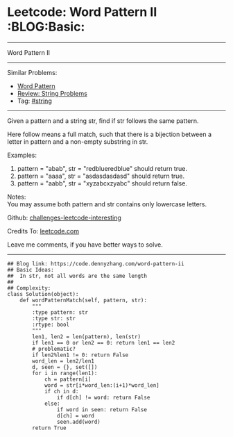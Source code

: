 # Leetcode: Word Pattern II     :BLOG:Basic:


---

Word Pattern II  

---

Similar Problems:  
-   [Word Pattern](https://code.dennyzhang.com/word-pattern)
-   [Review: String Problems](https://code.dennyzhang.com/review-string)
-   Tag: [#string](https://code.dennyzhang.com/tag/string)

---

Given a pattern and a string str, find if str follows the same pattern.  

Here follow means a full match, such that there is a bijection between a letter in pattern and a non-empty substring in str.  

Examples:  
1.  pattern = "abab", str = "redblueredblue" should return true.
2.  pattern = "aaaa", str = "asdasdasdasd" should return true.
3.  pattern = "aabb", str = "xyzabcxzyabc" should return false.

Notes:  
You may assume both pattern and str contains only lowercase letters.  

Github: [challenges-leetcode-interesting](https://github.com/DennyZhang/challenges-leetcode-interesting/tree/master/word-pattern-ii)  

Credits To: [leetcode.com](https://leetcode.com/problems/word-pattern-ii/description/)  

Leave me comments, if you have better ways to solve.  

---

    ## Blog link: https://code.dennyzhang.com/word-pattern-ii
    ## Basic Ideas:
    ##  In str, not all words are the same length
    ##
    ## Complexity:
    class Solution(object):
        def wordPatternMatch(self, pattern, str):
            """
            :type pattern: str
            :type str: str
            :rtype: bool
            """
            len1, len2 = len(pattern), len(str)
            if len1 == 0 or len2 == 0: return len1 == len2
            # problematic?
            if len2%len1 != 0: return False
            word_len = len2/len1
            d, seen = {}, set([])
            for i in range(len1):
                ch = pattern[i]
                word = str[i*word_len:(i+1)*word_len]
                if ch in d:
                    if d[ch] != word: return False
                else:
                    if word in seen: return False
                    d[ch] = word
                    seen.add(word)
            return True